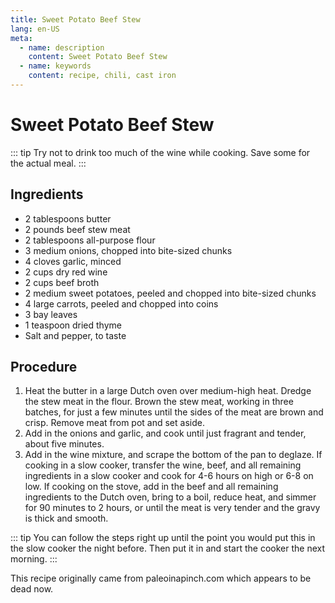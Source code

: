 ```yaml
---
title: Sweet Potato Beef Stew
lang: en-US
meta:
  - name: description
    content: Sweet Potato Beef Stew
  - name: keywords
    content: recipe, chili, cast iron
---
```


# Sweet Potato Beef Stew

::: tip
Try not to drink too much of the wine while cooking. Save some for the actual meal.
:::

## Ingredients
* 2 tablespoons butter
* 2 pounds beef stew meat
* 2 tablespoons all-purpose flour
* 3 medium onions, chopped into bite-sized chunks
* 4 cloves garlic, minced
* 2 cups dry red wine
* 2 cups beef broth
* 2 medium sweet potatoes, peeled and chopped into bite-sized chunks
* 4 large carrots, peeled and chopped into coins
* 3 bay leaves
* 1 teaspoon dried thyme
* Salt and pepper, to taste

## Procedure
1. Heat the butter in a large Dutch oven over medium-high heat. Dredge the stew meat in the flour. Brown the stew meat, working in three batches, for just a few minutes until the sides of the meat are brown and crisp. Remove meat from pot and set aside.
2. Add in the onions and garlic, and cook until just fragrant and tender, about five minutes.
3. Add in the wine mixture, and scrape the bottom of the pan to deglaze. If cooking in a slow cooker, transfer the wine, beef, and all remaining ingredients in a slow cooker and cook for 4-6 hours on high or 6-8 on low. If cooking on the stove, add in the beef and all remaining ingredients to the Dutch oven, bring to a boil, reduce heat, and simmer for 90 minutes to 2 hours, or until the meat is very tender and the gravy is thick and smooth.

::: tip
You can follow the steps right up until the point you would put this in the slow cooker the night before. Then put it in and start the cooker the next morning.
:::

This recipe originally came from paleoinapinch.com which appears to be dead now.
